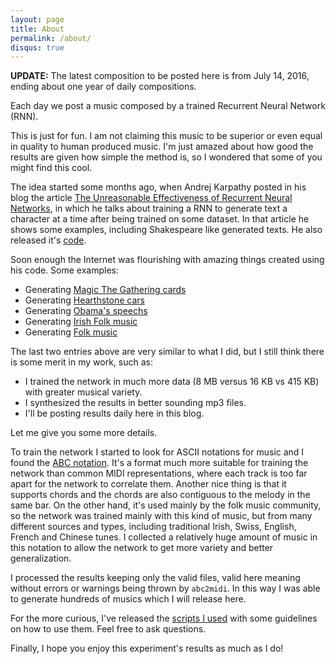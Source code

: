 ```yaml
---
layout: page
title: About
permalink: /about/
disqus: true
---
```


**UPDATE:** The latest composition to be posted here is from July 14, 2016, ending about one year of
daily compositions.

Each day we post a music composed by a trained Recurrent Neural Network (RNN).

This is just for fun. I am not claiming this music to be superior or even equal in
quality to human produced music. I'm just amazed about how good the results are
given how simple the method is, so I wondered that some of you might find this cool.

The idea started some months ago, when Andrej Karpathy posted in his blog the
article [The Unreasonable Effectiveness of Recurrent Neural Networks](http://karpathy.github.io/2015/05/21/rnn-effectiveness/),
in which he talks about training a RNN to generate text a character at a time after being
trained on some dataset. In that article he shows some examples, including Shakespeare
like generated texts. He also released it's [code](https://github.com/karpathy/char-rnn).

Soon enough the Internet was flourishing with amazing things created using his code.
Some examples:

- Generating [Magic The Gathering cards](http://motherboard.vice.com/read/the-ai-that-learned-magic-the-gathering)
- Generating [Hearthstone cars](http://blizzardwatch.com/2015/07/15/neural-net-generates-hearthstone-cards-hilarity-results/)
- Generating [Obama's speechs](https://medium.com/@samim/obama-rnn-machine-generated-political-speeches-c8abd18a2ea0)
- Generating [Irish Folk music](https://www.reddit.com/r/MachineLearning/comments/36zi75/i_used_andrej_karpathys_charrnn_to_compose_irish/)
- Generating [Folk music](https://highnoongmt.wordpress.com/2015/05/22/lisls-stis-recurrent-neural-networks-for-folk-music-generation/)

The last two entries above are very similar to what I did, but I still think there is some merit
in my work, such as:

- I trained the network in much more data (8 MB versus 16 KB vs 415 KB) with greater musical variety.
- I synthesized the results in better sounding mp3 files.
- I'll be posting results daily here in this blog.

Let me give you some more details.

To train the network I started to look for ASCII notations for music and I found the
[ABC notation](http://abcnotation.com/). It's a format much more suitable for training
the network than common MIDI representations, where each track is too far apart for the
network to correlate them. Another nice thing is that it supports chords and the chords
are also contiguous to the melody in the same bar. On the other hand, it's used
mainly by the folk music community, so the network was trained mainly with this kind of
music, but from many different sources and types, including traditional Irish,
Swiss, English, French and Chinese tunes. I collected a relatively huge amount
of music in this notation to allow the network to get more variety and better generalization.

I processed the results keeping only the valid files, valid here meaning without
errors or warnings being thrown by `abc2midi`. In this way I was able to generate
hundreds of musics which I will release here.

For the more curious, I've released the [scripts I used](https://github.com/allanino/rnn-composer-helper) with some guidelines on
how to use them. Feel free to ask questions.

Finally, I hope you enjoy this experiment's results as much as I do!
